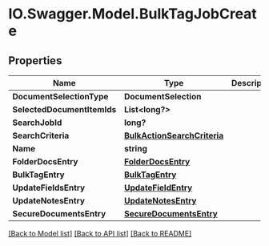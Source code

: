 # IO.Swagger.Model.BulkTagJobCreate
## Properties

Name | Type | Description | Notes
------------ | ------------- | ------------- | -------------
**DocumentSelectionType** | **DocumentSelection** |  | [optional] 
**SelectedDocumentItemIds** | **List&lt;long?&gt;** |  | [optional] 
**SearchJobId** | **long?** |  | [optional] 
**SearchCriteria** | [**BulkActionSearchCriteria**](BulkActionSearchCriteria.md) |  | [optional] 
**Name** | **string** |  | [optional] 
**FolderDocsEntry** | [**FolderDocsEntry**](FolderDocsEntry.md) |  | [optional] 
**BulkTagEntry** | [**BulkTagEntry**](BulkTagEntry.md) |  | [optional] 
**UpdateFieldsEntry** | [**UpdateFieldEntry**](UpdateFieldEntry.md) |  | [optional] 
**UpdateNotesEntry** | [**UpdateNotesEntry**](UpdateNotesEntry.md) |  | [optional] 
**SecureDocumentsEntry** | [**SecureDocumentsEntry**](SecureDocumentsEntry.md) |  | [optional] 

[[Back to Model list]](../README.md#documentation-for-models) [[Back to API list]](../README.md#documentation-for-api-endpoints) [[Back to README]](../README.md)

